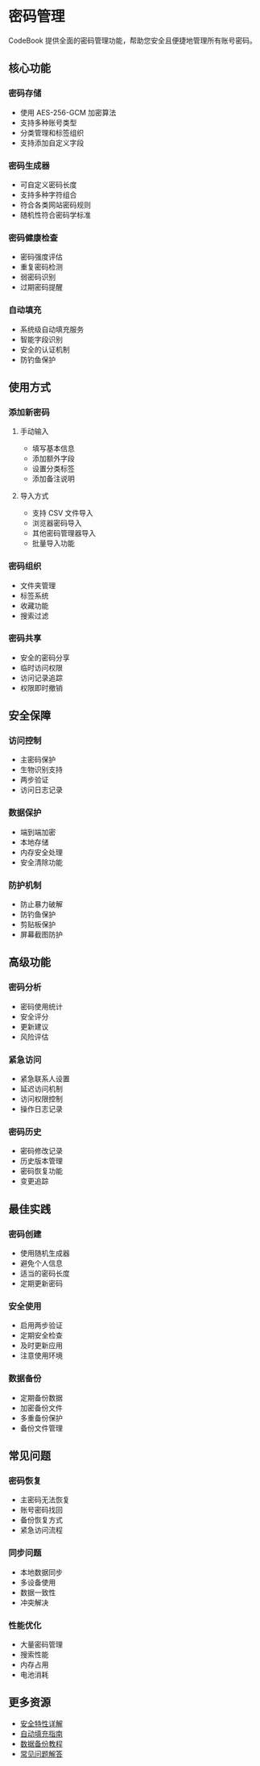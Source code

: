 # 密码管理

CodeBook 提供全面的密码管理功能，帮助您安全且便捷地管理所有账号密码。

## 核心功能

### 密码存储
- 使用 AES-256-GCM 加密算法
- 支持多种账号类型
- 分类管理和标签组织
- 支持添加自定义字段

### 密码生成器
- 可自定义密码长度
- 支持多种字符组合
- 符合各类网站密码规则
- 随机性符合密码学标准

### 密码健康检查
- 密码强度评估
- 重复密码检测
- 弱密码识别
- 过期密码提醒

### 自动填充
- 系统级自动填充服务
- 智能字段识别
- 安全的认证机制
- 防钓鱼保护

## 使用方式

### 添加新密码
1. 手动输入
   - 填写基本信息
   - 添加额外字段
   - 设置分类标签
   - 添加备注说明

2. 导入方式
   - 支持 CSV 文件导入
   - 浏览器密码导入
   - 其他密码管理器导入
   - 批量导入功能

### 密码组织
- 文件夹管理
- 标签系统
- 收藏功能
- 搜索过滤

### 密码共享
- 安全的密码分享
- 临时访问权限
- 访问记录追踪
- 权限即时撤销

## 安全保障

### 访问控制
- 主密码保护
- 生物识别支持
- 两步验证
- 访问日志记录

### 数据保护
- 端到端加密
- 本地存储
- 内存安全处理
- 安全清除功能

### 防护机制
- 防止暴力破解
- 防钓鱼保护
- 剪贴板保护
- 屏幕截图防护

## 高级功能

### 密码分析
- 密码使用统计
- 安全评分
- 更新建议
- 风险评估

### 紧急访问
- 紧急联系人设置
- 延迟访问机制
- 访问权限控制
- 操作日志记录

### 密码历史
- 密码修改记录
- 历史版本管理
- 密码恢复功能
- 变更追踪

## 最佳实践

### 密码创建
- 使用随机生成器
- 避免个人信息
- 适当的密码长度
- 定期更新密码

### 安全使用
- 启用两步验证
- 定期安全检查
- 及时更新应用
- 注意使用环境

### 数据备份
- 定期备份数据
- 加密备份文件
- 多重备份保护
- 备份文件管理

## 常见问题

### 密码恢复
- 主密码无法恢复
- 账号密码找回
- 备份恢复方式
- 紧急访问流程

### 同步问题
- 本地数据同步
- 多设备使用
- 数据一致性
- 冲突解决

### 性能优化
- 大量密码管理
- 搜索性能
- 内存占用
- 电池消耗

## 更多资源

- [安全特性详解](/zh/introduction/security-features)
- [自动填充指南](/zh/features/auto-fill)
- [数据备份教程](/zh/features/backup-restore)
- [常见问题解答](/zh/faq) 